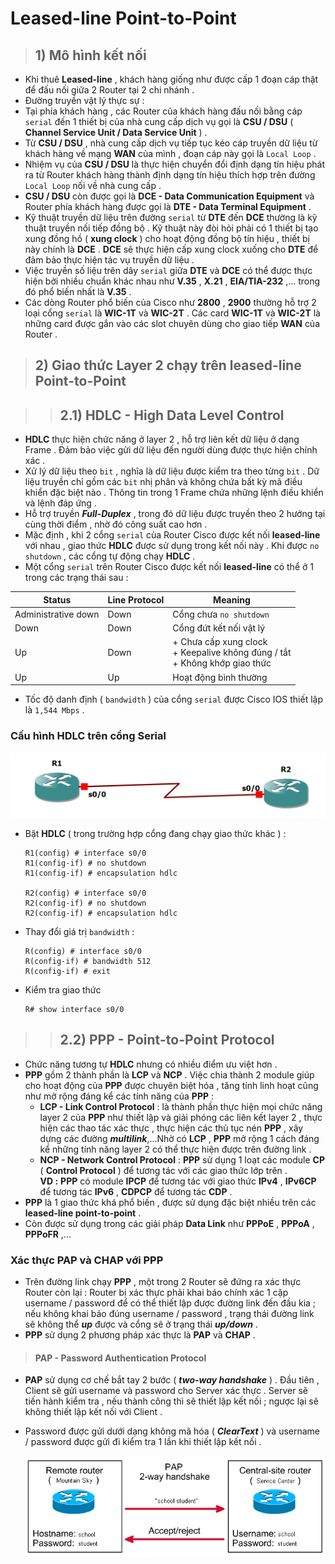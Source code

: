 # Leased-line Point-to-Point
> ## **1) Mô hình kết nối**
- Khi thuê **Leased-line** , khách hàng giống như được cấp 1 đoạn cáp thật để đấu nối giữa 2 Router tại 2 chi nhánh .
- Đường truyền vật lý thực sự :
- Tại phía khách hàng , các Router của khách hàng đấu nối bằng cáp `serial` đến 1 thiết bị của nhà cung cấp dịch vụ gọi là **CSU / DSU** ( **Channel Service Unit / Data Service Unit** ) .
- Từ **CSU / DSU** , nhà cung cấp dịch vụ tiếp tục kéo cáp truyền dữ liệu từ khách hàng về mạng **WAN** của mình , đoạn cáp này gọi là `Local Loop` .
- Nhiệm vụ của **CSU / DSU** là thực hiện chuyển đổi định dạng tín hiệu phát ra từ Router khách hàng thành định dạng tín hiệu thích hợp trên đường `Local Loop` nối về nhà cung cấp .
- **CSU / DSU** còn được gọi là **DCE - Data Communication Equipment** và Router phía khách hàng được gọi là **DTE - Data Terminal Equipment** .
- Kỹ thuật truyền dữ liệu trên đường `serial` từ **DTE** đến **DCE** thường là kỹ thuật truyền nối tiếp đồng bộ . Kỹ thuật này đòi hỏi phải có 1 thiết bị tạo xung đồng hồ ( **xung clock** ) cho hoạt động đồng bộ tín hiệu , thiết bị này chính là **DCE** . **DCE** sẽ thực hiện cấp xung clock xuống cho **DTE** để đảm bảo thực hiện tác vụ truyền dữ liệu .
- Việc truyền số liệu trên dây `serial` giữa **DTE** và **DCE** có thể được thực hiện bởi nhiều chuẩn khác nhau như **V.35** , **X.21** , **EIA/TIA-232** ,... trong đó phổ biến nhất là **V.35** .
- Các dòng Router phổ biến của Cisco như **2800** , **2900** thường hỗ trợ 2 loại cổng `serial` là **WIC-1T** và **WIC-2T** . Các card **WIC-1T** và **WIC-2T** là những card được gắn vào các slot chuyên dùng cho giao tiếp **WAN** của Router .
> ## **2) Giao thức Layer 2 chạy trên leased-line Point-to-Point**

>> ## **2.1) HDLC - High Data Level Control**
- **HDLC** thực hiện chức năng ở layer 2 , hỗ trợ liên kết dữ liệu ở dạng Frame . Đảm bảo việc gửi dữ liệu đến người dùng được thực hiện chính xác .
- Xử lý dữ liệu theo `bit` , nghĩa là dữ liệu được kiểm tra theo từng `bit` . Dữ liệu truyền chỉ gồm các `bit` nhị phân và không chứa bất kỳ mã điều khiển đặc biệt nào . Thông tin trong 1 Frame chứa những lệnh điều khiển và lệnh đáp ứng .
- Hỗ trợ truyền ***Full-Duplex*** , trong đó dữ liệu được truyền theo 2 hướng tại cùng thời điểm , nhờ đó công suất cao hơn .
- Mặc định , khi 2 cổng `serial` của Router Cisco được kết nối **leased-line** với nhau , giao thức **HDLC** được sử dụng trong kết nối này . Khi được `no shutdown` , các cổng tự động chạy **HDLC** .
- Một cổng `serial` trên Router Cisco được kết nối **leased-line** có thể ở 1 trong các trạng thái sau :
<center>

| <center>Status | <center>Line Protocol | <center>Meaning |
|--------|---------------|---------|
| Administrative down | Down | Cổng chưa `no shutdown` |
| Down | Down | Cổng đứt kết nối vật lý |
| Up | Down | + Chưa cấp xung clock <br> + Keepalive không đúng / tắt <br> + Không khớp giao thức |
| Up | Up | Hoạt động bình thường |

</center>

- Tốc độ danh định ( `bandwidth` ) của cổng `serial` được Cisco IOS thiết lập là `1,544 Mbps` .
### **Cấu hình HDLC trên cổng Serial**
![](/images/ccna/34_Leased_Line_Point-to-Point/Screenshot_1.png)

- Bật **HDLC** ( trong trường hợp cổng đang chạy giao thức khác ) :
    ```
    R1(config) # interface s0/0
    R1(config-if) # no shutdown
    R1(config-if) # encapsulation hdlc

    R2(config) # interface s0/0
    R2(config-if) # no shutdown
    R2(config-if) # encapsulation hdlc
    ```
- Thay đổi giá trị `bandwidth` :
    ```
    R(config) # interface s0/0
    R(config-if) # bandwidth 512
    R(config-if) # exit
    ```
- Kiểm tra giao thức
    ```
    R# show interface s0/0
    ```

>> ## **2.2) PPP - Point-to-Point Protocol**
- Chức năng tương tự **HDLC** nhưng có nhiều điểm ưu việt hơn .
- **PPP** gồm 2 thành phần là **LCP** và **NCP** . Việc chia thành 2 module giúp cho hoạt động của **PPP** được chuyên biệt hóa , tăng tính linh hoạt cũng như mở rộng đáng kể các tính năng của **PPP** :
    - **LCP - Link Control Protocol** : là thành phần thực hiện mọi chức năng layer 2 của **PPP** như thiết lập và giải phóng các liên kết layer 2 , thực hiện các thao tác xác thực , thực hiện các thủ tục nén **PPP** , xây dựng các đường ***multilink***,...Nhờ có **LCP** , **PPP** mở rộng 1 cách đáng kể những tính năng layer 2 có thể thực hiện được trên đường link .
    - **NCP - Network Control Protocol** : **PPP** sử dụng 1 loạt các module **CP** ( **Control Protocol** ) để tương tác với các giao thức lớp trên . <br>**VD :** **PPP** có module **IPCP** để tương tác với giao thức **IPv4** , **IPv6CP** để tương tác **IPv6** , **CDPCP** để tương tác **CDP** .
- **PPP** là 1 giao thức khá phổ biến , được sử dụng đặc biệt nhiều trên các **leased-line point-to-point** .
- Còn được sử dụng trong các giải pháp **Data Link** như **PPPoE** , **PPPoA** , **PPPoFR** ,...

### **Xác thực PAP và CHAP với PPP**
- Trên đường link chạy **PPP** , một trong 2 Router sẽ đứng ra xác thực Router còn lại : Router bị xác thực phải khai báo chính xác 1 cặp username / password để có thể thiết lập được đường link đến đầu kia ; nếu không khai báo đúng username / password , trạng thái đường link sẽ không thể ***up*** được và cổng sẽ ở trạng thái ***up/down*** .
- **PPP** sử dụng 2 phương pháp xác thực là **PAP** và **CHAP** .
> #### **PAP - Password Authentication Protocol**
- **PAP** sử dụng cơ chế bắt tay 2 bước ( ***two-way handshake*** ) . Đầu tiên , Client sẽ gửi username và password cho Server xác thực . Server sẽ tiến hành kiểm tra , nếu thành công thì sẽ thiết lập kết nối ; ngược lại sẽ không thiết lập kết nối với Client .
- Password được gửi dưới dạng không mã hóa ( ***ClearText*** ) và username / password được gửi đi kiểm tra 1 lần khi thiết lập kết nối .

    ![](/images/ccna/34_Leased_Line_Point-to-Point/2.png)



